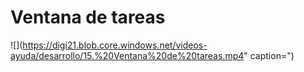 # Ventana de tareas

![](https://digi21.blob.core.windows.net/videos-ayuda/desarrollo/15.%20Ventana%20de%20tareas.mp4" caption=")

